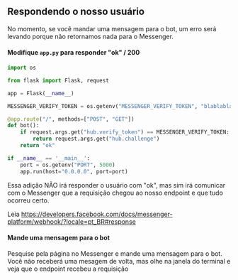 ## Respondendo o nosso usuário

No momento, se você mandar uma mensagem para o bot, um erro será levando porque não retornamos nada para o Messenger.

#### Modifique `app.py` para responder "ok" / 200

```py
import os

from flask import Flask, request

app = Flask(__name__)

MESSENGER_VERIFY_TOKEN = os.getenv("MESSENGER_VERIFY_TOKEN", "blablabla")

@app.route("/", methods=["POST", "GET"])
def bot():
    if request.args.get("hub.verify_token") == MESSENGER_VERIFY_TOKEN:
        return request.args.get("hub.challenge")
    return "ok"

if __name__ == '__main__':
    port = os.getenv("PORT", 5000)
    app.run(host="0.0.0.0", port=port)
```

Essa adição NÃO irá responder o usuário com "ok", mas sim irá comunicar com o Messenger que a requisição chegou ao nosso endpoint e que tudo ocorreu certo.

Leia https://developers.facebook.com/docs/messenger-platform/webhook/?locale=pt_BR#response

#### Mande uma mensagem para o bot

Pesquise pela página no Messenger e mande uma mensagem para o bot. Você não receberá uma mesagem de volta, mas olhe na janela do terminal e veja que o endpoint recebeu a requisição

